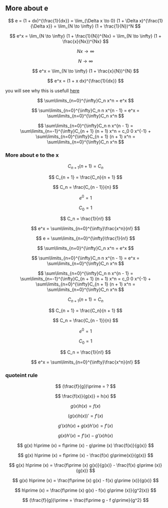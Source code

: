 ## More about e

$$ e = (1 + dx)^{\frac{1}{dx}} = \lim_{\Delta x \to 0} (1 + \Delta x)^{\frac{1}{\Delta x}} = \lim_{N \to \infty} (1 + \frac{1}{N})^N $$

$$ e^x = \lim_{N \to \infty} (1 + \frac{1}{N})^{Nx} = \lim_{N \to \infty} (1 + \frac{x}{Nx})^{Nx} $$

$$ Nx \to \infty $$

$$ N \to \infty $$

$$ e^x = \lim_{N \to \infty} (1 + \frac{x}{N})^{N} $$

$$ e^x = (1 + x dx)^{\frac{1}{dx}} $$

you will see why this is usefull [here](https://silaspe.github.io/maths/complex.html)

$$ \sum\limits_{n=0}^{\infty}C_n x^n = e^x $$

$$ \sum\limits_{n=0}^{\infty}C_n n x^{n - 1} = e^x = \sum\limits_{n=0}^{\infty}C_n x^n $$

$$ \sum\limits_{n=0}^{\infty}C_n n x^{n - 1} = \sum\limits_{n=-1}^{\infty}C_{n + 1} (n + 1) x^n = c_0 0 x^{-1} + \sum\limits_{n=0}^{\infty}C_{n + 1} (n + 1) x^n = \sum\limits_{n=0}^{\infty}C_n x^n $$

### More about e to the x

$$ C_{n + 1} (n + 1) = C_n $$

$$ C_{n + 1} = \frac{C_n}{n + 1} $$

$$ C_n = \frac{C_{n - 1}}{n} $$

$$ e^0 = 1 $$

$$ C_0 = 1 $$

$$ C_n = \frac{1}{n!} $$

$$ e^x = \sum\limits_{n=0}^{\infty}\frac{x^n}{n!} $$

$$ e = \sum\limits_{n=0}^{\infty}\frac{1}{n!} $$

$$ \sum\limits_{n=0}^{\infty}C_n x^n = e^x $$

$$ \sum\limits_{n=0}^{\infty}C_n n x^{n - 1} = e^x = \sum\limits_{n=0}^{\infty}C_n x^n $$

$$ \sum\limits_{n=0}^{\infty}C_n n x^{n - 1} = \sum\limits_{n=-1}^{\infty}C_{n + 1} (n + 1) x^n = c_0 0 x^{-1} + \sum\limits_{n=0}^{\infty}C_{n + 1} (n + 1) x^n = \sum\limits_{n=0}^{\infty}C_n x^n $$

$$ C_{n + 1} (n + 1) = C_n $$

$$ C_{n + 1} = \frac{C_n}{n + 1} $$

$$ C_n = \frac{C_{n - 1}}{n} $$

$$ e^0 = 1 $$

$$ C_0 = 1 $$

$$ C_n = \frac{1}{n!} $$

$$ e^x = \sum\limits_{n=0}^{\infty}\frac{x^n}{n!} $$

### quoteint rule

$$ (\frac{f}{g})\prime = ? $$

$$ \frac{f(x)}{g(x)} = h(x) $$

$$ g(x) h(x) = f(x) $$

$$ (g(x) h(x))\prime = f\prime (x) $$

$$ g\prime (x) h(x) + g(x) h\prime (x) = f\prime (x) $$

$$ g(x) h\prime (x) = f\prime (x) - g\prime (x) h(x) $$

$$ g(x) h\prime (x) = f\prime (x) - g\prime (x) \frac{f(x)}{g(x)} $$

$$ g(x) h\prime (x) = f\prime (x) - \frac{f(x) g\prime(x)}{g(x)} $$

$$ g(x) h\prime (x) = \frac{f\prime (x) g(x)}{g(x)} - \frac{f(x) g\prime (x)}{g(x)} $$

$$ g(x) h\prime (x) = \frac{f\prime (x) g(x) - f(x) g\prime (x)}{g(x)} $$

$$ h\prime (x) = \frac{f\prime (x) g(x) - f(x) g\prime (x)}{g^2(x)} $$

$$ (\frac{f}{g})\prime = \frac{f\prime g - f g\prime}{g^2} $$
